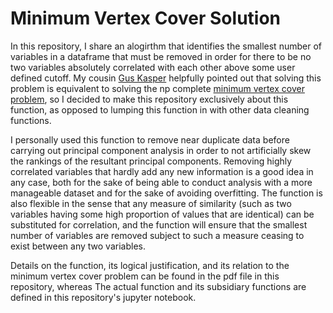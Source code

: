 # Minimum Vertex Cover Solution

In this repository, I share an alogirthm that identifies the smallest number of variables in a dataframe that must be removed in order for there to be no two variables absolutely correlated with each other above some user defined cutoff. My cousin <a href=https://github.com/guskasper>Gus Kasper</a> helpfully pointed out that solving this problem is equivalent to solving the np complete <a href=https://en.wikipedia.org/wiki/Vertex_cover>minimum vertex cover problem</a>, so I decided to make this repository exclusively about this function, as opposed to lumping this function in with other data cleaning functions.

I personally used this function to remove near duplicate data before carrying out principal component analysis in order to not artificially skew the rankings of the resultant principal components. Removing highly correlated variables that hardly add any new information is a good idea in any case, both for the sake of being able to conduct analysis with a more manageable dataset and for the sake of avoiding overfitting. The function is also flexible in the sense that any measure of similarity (such as two variables having some high proportion of values that are identical) can be substituted for correlation, and the function will ensure that the smallest number of variables are removed subject to such a measure ceasing to exist between any two variables.

Details on the function, its logical justification, and its relation to the minimum vertex cover problem can be found in the pdf file in this repository, whereas The actual function and its subsidiary functions are defined in this repository's jupyter notebook.
